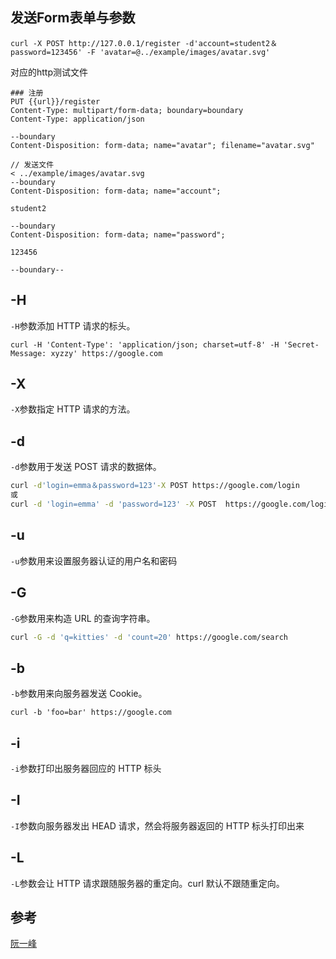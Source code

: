 ## 发送Form表单与参数
```curl
curl -X POST http://127.0.0.1/register -d'account=student2＆password=123456' -F 'avatar=@../example/images/avatar.svg'
```

对应的http测试文件
```http
### 注册
PUT {{url}}/register
Content-Type: multipart/form-data; boundary=boundary
Content-Type: application/json

--boundary
Content-Disposition: form-data; name="avatar"; filename="avatar.svg"

// 发送文件
< ../example/images/avatar.svg
--boundary
Content-Disposition: form-data; name="account";

student2

--boundary
Content-Disposition: form-data; name="password";

123456

--boundary--
```

## **-H**

`-H`参数添加 HTTP 请求的标头。
```shell
curl -H 'Content-Type': 'application/json; charset=utf-8' -H 'Secret-Message: xyzzy' https://google.com
```

## **-X**
`-X`参数指定 HTTP 请求的方法。

## **-d**
`-d`参数用于发送 POST 请求的数据体。

 ```bash
curl -d'login=emma＆password=123'-X POST https://google.com/login
或
curl -d 'login=emma' -d 'password=123' -X POST  https://google.com/login
```

## **-u**
`-u`参数用来设置服务器认证的用户名和密码

## **-G**
`-G`参数用来构造 URL 的查询字符串。

```bash
curl -G -d 'q=kitties' -d 'count=20' https://google.com/search
```

## **-b**
`-b`参数用来向服务器发送 Cookie。

```shell
curl -b 'foo=bar' https://google.com
```

## **-i**
`-i`参数打印出服务器回应的 HTTP 标头

## **-I**
`-I`参数向服务器发出 HEAD 请求，然会将服务器返回的 HTTP 标头打印出来

## **-L**
`-L`参数会让 HTTP 请求跟随服务器的重定向。curl 默认不跟随重定向。

## 参考

[阮一峰](https://www.ruanyifeng.com/blog/2019/09/curl-reference.html)